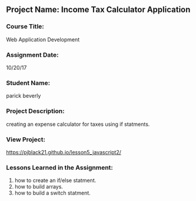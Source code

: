 ## Project Name:  Income Tax Calculator Application

### Course Title:
Web Application Development

### Assignment Date:  
10/20/17

### Student Name:  
parick beverly

### Project Description:
creating an expense calculator for taxes using if statments.

### View Project:
https://pjblack21.github.io/lesson5_javascript2/

### Lessons Learned in the Assignment:
1. how to create an if/else statment.
2. how to build arrays.
3. how to build a switch statment.

